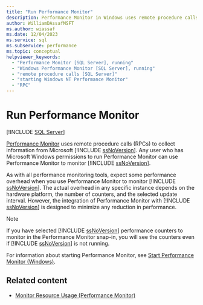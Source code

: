 ```yaml
---
title: "Run Performance Monitor"
description: Performance Monitor in Windows uses remote procedure calls to collect information from SQL Server.
author: WilliamDAssafMSFT
ms.author: wiassaf
ms.date: 12/04/2023
ms.service: sql
ms.subservice: performance
ms.topic: conceptual
helpviewer_keywords:
  - "Performance Monitor [SQL Server], running"
  - "Windows Performance Monitor [SQL Server], running"
  - "remote procedure calls [SQL Server]"
  - "starting Windows NT Performance Monitor"
  - "RPC"
---
```

# Run Performance Monitor
 [!INCLUDE [SQL Server](../../includes/applies-to-version/sql-windows-only.md)]

  [Performance Monitor](monitor-resource-usage-system-monitor.md) uses remote procedure calls (RPCs) to collect information from Microsoft [!INCLUDE [ssNoVersion](../../includes/ssnoversion-md.md)]. Any user who has Microsoft Windows permissions to run Performance Monitor can use Performance Monitor to monitor [!INCLUDE [ssNoVersion](../../includes/ssnoversion-md.md)].  
  
 As with all performance monitoring tools, expect some performance overhead when you use Performance Monitor to monitor [!INCLUDE [ssNoVersion](../../includes/ssnoversion-md.md)]. The actual overhead in any specific instance depends on the hardware platform, the number of counters, and the selected update interval. However, the integration of Performance Monitor with [!INCLUDE [ssNoVersion](../../includes/ssnoversion-md.md)] is designed to minimize any reduction in performance.  
  
> [!NOTE]  
> If you have selected [!INCLUDE [ssNoVersion](../../includes/ssnoversion-md.md)] performance counters to monitor in the Performance Monitor snap-in, you will see the counters even if [!INCLUDE [ssNoVersion](../../includes/ssnoversion-md.md)] is not running.  
  
 For information about starting Performance Monitor, see [Start Performance Monitor (Windows)](../../relational-databases/performance/start-system-monitor-windows.md).  
  
## Related content

- [Monitor Resource Usage (Performance Monitor)](monitor-resource-usage-system-monitor.md)